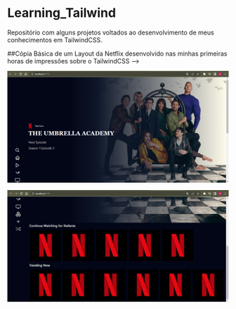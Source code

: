 # Learning_Tailwind
Repositório com alguns projetos voltados ao desenvolvimento de meus conhecimentos em TailwindCSS.

##Cópia Básica de um Layout da Netflix desenvolvido nas minhas primeiras horas de impressões sobre o TailwindCSS -->

![](https://github.com/MatheusZuchiBalbinot/Learning_Tailwind/blob/main/Netflix_Copy/public/github_images/main.png)

![](https://github.com/MatheusZuchiBalbinot/Learning_Tailwind/blob/main/Netflix_Copy/public/github_images/main(2).png)



